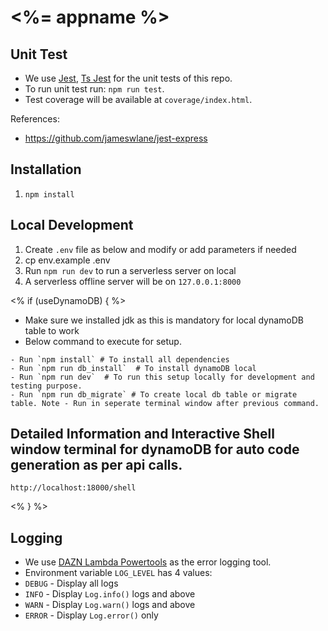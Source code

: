 # <%= appname %>

## Unit Test

- We use [Jest](https://jestjs.io/en), [Ts Jest](https://kulshekhar.github.io/ts-jest/) for the unit tests of this repo.
- To run unit test run: `npm run test`.
- Test coverage will be available at `coverage/index.html`.

References:
- https://github.com/jameswlane/jest-express

## Installation
1. `npm install`

## Local Development
1. Create `.env` file as below and modify or add parameters if needed
1. cp env.example .env
1. Run `npm run dev` to run a serverless server on local
1. A serverless offline server will be on `127.0.0.1:8000`

<% if (useDynamoDB) { %>
- Make sure we installed jdk as this is mandatory for local dynamoDB table to work
- Below command to execute for setup.
```
- Run `npm install` # To install all dependencies
- Run `npm run db_install`  # To install dynamoDB local
- Run `npm run dev`  # To run this setup locally for development and testing purpose.
- Run `npm run db_migrate` # To create local db table or migrate table. Note - Run in seperate terminal window after previous command.
```

## Detailed Information and Interactive Shell window terminal for dynamoDB for auto code generation as per api calls.

```
http://localhost:18000/shell

```
<% } %>

## Logging
- We use [DAZN Lambda Powertools](https://github.com/getndazn/dazn-lambda-powertools) as the error logging tool.
- Environment variable `LOG_LEVEL` has 4 values:
 - `DEBUG` - Display all logs
 - `INFO` - Display `Log.info()` logs and above
 - `WARN` - Display `Log.warn()` logs and above
 - `ERROR` - Display `Log.error()` only

